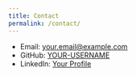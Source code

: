 ```yaml
---
title: Contact
permalink: /contact/
---
```


- Email: your.email@example.com  
- GitHub: [YOUR-USERNAME](https://github.com/YOUR-USERNAME)  
- LinkedIn: [Your Profile](https://www.linkedin.com/in/YOUR-LINK/)

